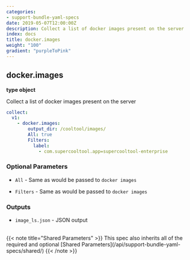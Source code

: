 ```yaml
---
categories:
- support-bundle-yaml-specs
date: 2019-05-07T12:00:00Z
description: Collect a list of docker images present on the server
index: docs
title: docker.images
weight: "100"
gradient: "purpleToPink"
---
```


## docker.images

**type object**

Collect a list of docker images present on the server


```yaml
collect:
  v1:
    - docker.images:
        output_dir: /cooltool/images/
        All: true
        Filters:
          label:
            - com.supercooltool.app=supercooltool-enterprise
```


### Optional Parameters


- `All` - Same as would be passed to `docker images`


- `Filters` - Same as would be passed to `docker images`



### Outputs

    
- `image_ls.json` - JSON output


<br>
{{< note title="Shared Parameters" >}}
This spec also inherits all of the required and optional [Shared Parameters](/api/support-bundle-yaml-specs/shared/)
{{< /note >}}

  